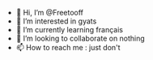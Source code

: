 - 👋 Hi, I’m @Freetooff
- 👀 I’m interested in gyats
- 🌱 I’m currently learning français
- 💞️ I’m looking to collaborate on nothing
- 📫 How to reach me : just don't

<!---
Freetooff/Freetooff is a ✨ special ✨ repository because its `README.md` (this file) appears on your GitHub profile.
You can click the Preview link to take a look at your changes.
--->
